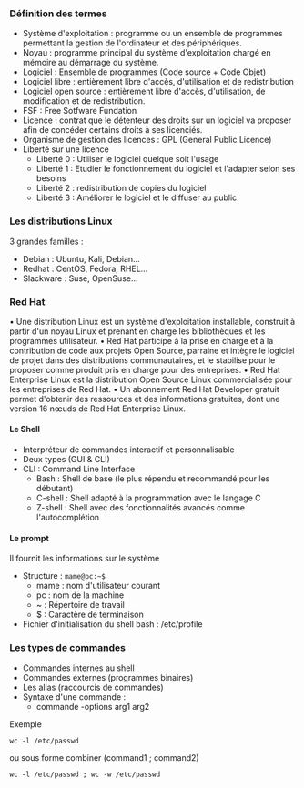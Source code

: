 ### Définition des termes 
- Système d'exploitation : programme ou un ensemble de programmes permettant la gestion de l'ordinateur et des périphériques.
- Noyau : programme principal du système d'exploitation chargé en mémoire au démarrage du système.
- Logiciel : Ensemble de programmes (Code source + Code Objet) 
- Logiciel libre : entièrement libre d'accès, d'utilisation et de redistribution
- Logiciel open source : entièrement libre d'accès, d'utilisation, de modification et de redistribution. 
- FSF : Free Sotfware Fundation 
- Licence : contrat que le détenteur des droits sur un logiciel va proposer afin de concéder certains droits à ses licenciés.
- Organisme de gestion des licences : GPL (General Public Licence)
- Liberté sur une licence
  - Liberté 0 : Utiliser le logiciel quelque soit l'usage 
  - Liberté 1 : Etudier le fonctionnement du logiciel et l'adapter selon ses besoins
  - Liberté 2 : redistribution de copies du logiciel
  - Liberté 3 : Améliorer le logiciel et le diffuser au public
  
### Les distributions Linux
3 grandes familles :
- Debian : Ubuntu, Kali, Debian...
- Redhat : CentOS, Fedora, RHEL...
- Slackware : Suse, OpenSuse...

### Red Hat
• Une distribution Linux est un système d'exploitation installable, construit à partir d'un noyau
Linux et prenant en charge les bibliothèques et les programmes utilisateur.
• Red Hat participe à la prise en charge et à la contribution de code aux projets Open Source,
parraine et intègre le logiciel de projet dans des distributions communautaires, et le stabilise
pour le proposer comme produit pris en charge pour des entreprises.
• Red Hat Enterprise Linux est la distribution Open Source Linux commercialisée pour les
entreprises de Red Hat.
• Un abonnement Red Hat Developer gratuit permet d'obtenir des ressources et des informations
gratuites, dont une version 16 nœuds de Red Hat Enterprise Linux.

#### Le Shell
- Interpréteur de commandes interactif et personnalisable
- Deux types (GUI & CLI)
- CLI :  Command Line Interface
  - Bash : Shell de base (le plus répendu et recommandé pour les débutant)
  - C-shell : Shell adapté à la programmation avec le langage C 
  - Z-shell : Shell avec des fonctionnalités avancés comme l'autocomplétion
  
#### Le prompt
Il fournit les informations sur le système 
- Structure : 
```mame@pc:~$```
  - mame : nom d'utilisateur courant 
  - pc : nom de la machine
  - ~ : Répertoire de travail
  - $ : Caractère de terminaison
- Fichier d'initialisation du shell bash : /etc/profile

### Les types de commandes 
- Commandes internes au shell 
- Commandes externes (programmes binaires)
- Les alias (raccourcis de commandes)
- Syntaxe d'une commande : 
  - commande -options arg1 arg2

Exemple
``` 
wc -l /etc/passwd
```
ou sous forme combiner (command1 ; command2)
``` 
wc -l /etc/passwd ; wc -w /etc/passwd
```
